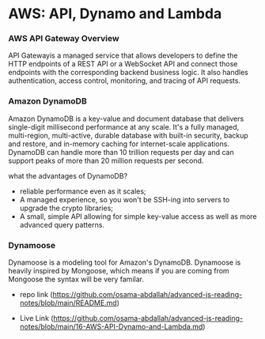 # AWS: API, Dynamo and Lambda

### AWS API Gateway Overview

API Gatewayis a managed service that allows developers to define the HTTP endpoints of a REST API or a WebSocket API and connect those endpoints with the corresponding backend business logic. It also handles authentication, access control, monitoring, and tracing of API requests.

### Amazon DynamoDB

Amazon DynamoDB is a key-value and document database that delivers single-digit millisecond performance at any scale. It's a fully managed, multi-region, multi-active, durable database with built-in security, backup and restore, and in-memory caching for internet-scale applications. DynamoDB can handle more than 10 trillion requests per day and can support peaks of more than 20 million requests per second.

what the advantages of DynamoDB?

* reliable performance even as it scales;
* A managed experience, so you won't be SSH-ing into servers to upgrade the crypto libraries;
* A small, simple API allowing for simple key-value access as well as more advanced query patterns.

### Dynamoose

Dynamoose is a modeling tool for Amazon's DynamoDB. Dynamoose is heavily inspired by Mongoose, which means if you are coming from Mongoose the syntax will be very familar.

- repo link (https://github.com/osama-abdallah/advanced-js-reading-notes/blob/main/README.md)

- Live Link (https://github.com/osama-abdallah/advanced-js-reading-notes/blob/main/16-AWS-API-Dynamo-and-Lambda.md)